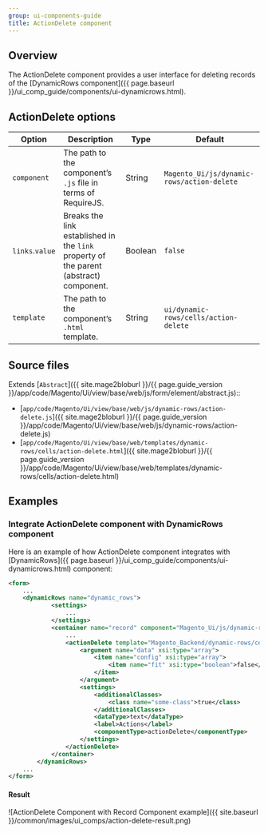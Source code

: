 ```yaml
---
group: ui-components-guide
title: ActionDelete component
---
```


## Overview

The ActionDelete component provides a user interface for deleting records of the [DynamicRows component]({{ page.baseurl }}/ui_comp_guide/components/ui-dynamicrows.html).

## ActionDelete options

|Option|Description|Type|Default|
|--- |--- |--- |--- |
|`component`|The path to the component’s `.js` file in terms of RequireJS.|String|`Magento_Ui/js/dynamic-rows/action-delete`|
|`links`.`value`|Breaks the link established in the `link` property of the parent (abstract) component.|Boolean|`false`|
|`template`|The path to the component’s `.html` template.|String|`ui/dynamic-rows/cells/action-delete`|

## Source files

Extends [`Abstract`]({{ site.mage2bloburl }}/{{ page.guide_version }}/app/code/Magento/Ui/view/base/web/js/form/element/abstract.js)::

-  [`app/code/Magento/Ui/view/base/web/js/dynamic-rows/action-delete.js`]({{ site.mage2bloburl }}/{{ page.guide_version }}/app/code/Magento/Ui/view/base/web/js/dynamic-rows/action-delete.js)
-  [`app/code/Magento/Ui/view/base/web/templates/dynamic-rows/cells/action-delete.html`]({{ site.mage2bloburl }}/{{ page.guide_version }}/app/code/Magento/Ui/view/base/web/templates/dynamic-rows/cells/action-delete.html)

## Examples

### Integrate ActionDelete component with DynamicRows component

Here is an example of how ActionDelete component integrates with [DynamicRows]({{ page.baseurl }}/ui_comp_guide/components/ui-dynamicrows.html) component:

```xml
<form>
    ...
    <dynamicRows name="dynamic_rows">
            <settings>
                ...
            </settings>
            <container name="record" component="Magento_Ui/js/dynamic-rows/record">
                ...
                <actionDelete template="Magento_Backend/dynamic-rows/cells/action-delete">
                    <argument name="data" xsi:type="array">
                        <item name="config" xsi:type="array">
                            <item name="fit" xsi:type="boolean">false</item>
                        </item>
                    </argument>
                    <settings>
                        <additionalClasses>
                            <class name="some-class">true</class>
                        </additionalClasses>
                        <dataType>text</dataType>
                        <label>Actions</label>
                        <componentType>actionDelete</componentType>
                    </settings>
                </actionDelete>
            </container>
        </dynamicRows>
    ...
</form>
```

#### Result

![ActionDelete Component with Record Component example]({{ site.baseurl }}/common/images/ui_comps/action-delete-result.png)
